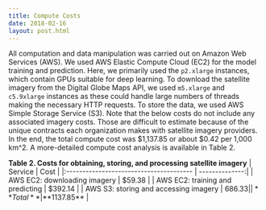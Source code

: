 ```yaml
---
title: Compute Costs
date: 2018-02-16
layout: post.html
---
```


All computation and data manipulation was carried out on Amazon Web Services (AWS). We used AWS Elastic Compute Cloud (EC2) for the model training and prediction. Here, we primarily used the `p2.xlarge` instances, which contain GPUs suitable for deep learning. To download the satellite imagery from the Digital Globe Maps API, we used `m5.xlarge` and `c5.9xlarge` instances as these could handle large numbers of threads making the necessary HTTP requests. To store the data, we used AWS Simple Storage Service (S3). Note that the below costs do not include any associated imagery costs. Those are difficult to estimate because of the unique contracts each organization makes with satellite imagery providers. In the end, the total compute cost was $1,137.85 or about $0.42 per 1,000 km^2. A more-detailed compute cost analysis is available in Table 2.

**Table 2. Costs for obtaining, storing, and processing satellite imagery**
| Service        					      | Cost           |
|:--------------------------------------- | --------------:|
| AWS EC2: downloading imagery  	      |  $59.38 	   |
| AWS EC2: training and predicting        | $392.14 	   |
| AWS S3: storing and accessing imagery   | $686.33 	   |
| **Total**							      | **$1137.85**   |
